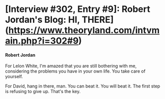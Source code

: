 # [Interview #302, Entry #9]: Robert Jordan's Blog: HI, THERE](https://www.theoryland.com/intvmain.php?i=302#9)

#### Robert Jordan

For Lelon White, I'm amazed that you are still bothering with me, considering the problems you have in your own life. You take care of yourself.

For David, hang in there, man. You can beat it. You will beat it. The first step is refusing to give up. That's the key.

